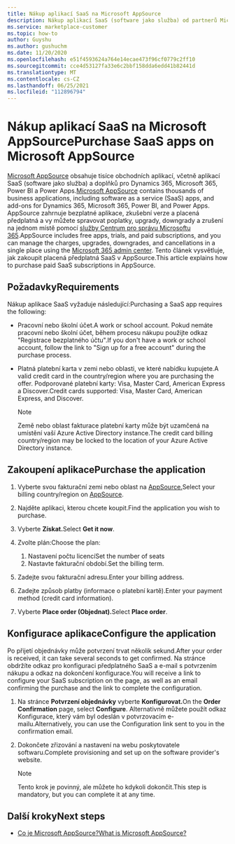 ```yaml
---
title: Nákup aplikací SaaS na Microsoft AppSource
description: Nákup aplikací SaaS (software jako služba) od partnerů Microsoftu na Microsoft AppSource.
ms.service: marketplace-customer
ms.topic: how-to
author: Guyshu
ms.author: gushuchm
ms.date: 11/20/2020
ms.openlocfilehash: e51f4593624a764e14ecae473f96cf0779c2ff10
ms.sourcegitcommit: cce4d53127fa33e6c2bbf158dda6edd41b82441d
ms.translationtype: MT
ms.contentlocale: cs-CZ
ms.lasthandoff: 06/25/2021
ms.locfileid: "112896794"
---
```

# <a name="purchase-saas-apps-on-microsoft-appsource"></a><span data-ttu-id="493d9-103">Nákup aplikací SaaS na Microsoft AppSource</span><span class="sxs-lookup"><span data-stu-id="493d9-103">Purchase SaaS apps on Microsoft AppSource</span></span>

<span data-ttu-id="493d9-104">[Microsoft AppSource](https://appsource.microsoft.com/) obsahuje tisíce obchodních aplikací, včetně aplikací SaaS (software jako služba) a doplňků pro Dynamics 365, Microsoft 365, Power BI a Power Apps.</span><span class="sxs-lookup"><span data-stu-id="493d9-104">[Microsoft AppSource](https://appsource.microsoft.com/) contains thousands of business applications, including software as a service (SaaS) apps, and add-ons for Dynamics 365, Microsoft 365, Power BI, and Power Apps.</span></span> <span data-ttu-id="493d9-105">AppSource zahrnuje bezplatné aplikace, zkušební verze a placená předplatná a vy můžete spravovat poplatky, upgrady, downgrady a zrušení na jednom místě pomocí [služby Centrum pro správu Microsoftu 365](/microsoft-365/admin/admin-overview/about-the-admin-center).</span><span class="sxs-lookup"><span data-stu-id="493d9-105">AppSource includes free apps, trials, and paid subscriptions, and you can manage the charges, upgrades, downgrades, and cancellations in a single place using the [Microsoft 365 admin center](/microsoft-365/admin/admin-overview/about-the-admin-center).</span></span> <span data-ttu-id="493d9-106">Tento článek vysvětluje, jak zakoupit placená předplatná SaaS v AppSource.</span><span class="sxs-lookup"><span data-stu-id="493d9-106">This article explains how to purchase paid SaaS subscriptions in AppSource.</span></span>

## <a name="requirements"></a><span data-ttu-id="493d9-107">Požadavky</span><span class="sxs-lookup"><span data-stu-id="493d9-107">Requirements</span></span>

<span data-ttu-id="493d9-108">Nákup aplikace SaaS vyžaduje následující:</span><span class="sxs-lookup"><span data-stu-id="493d9-108">Purchasing a SaaS app requires the following:</span></span>

- <span data-ttu-id="493d9-109">Pracovní nebo školní účet.</span><span class="sxs-lookup"><span data-stu-id="493d9-109">A work or school account.</span></span> <span data-ttu-id="493d9-110">Pokud nemáte pracovní nebo školní účet, během procesu nákupu použijte odkaz "Registrace bezplatného účtu".</span><span class="sxs-lookup"><span data-stu-id="493d9-110">If you don't have a work or school account, follow the link to "Sign up for a free account" during the purchase process.</span></span>

- <span data-ttu-id="493d9-111">Platná platební karta v zemi nebo oblasti, ve které nabídku kupujete.</span><span class="sxs-lookup"><span data-stu-id="493d9-111">A valid credit card in the country/region where you are purchasing the offer.</span></span> <span data-ttu-id="493d9-112">Podporované platební karty: Visa, Master Card, American Express a Discover.</span><span class="sxs-lookup"><span data-stu-id="493d9-112">Credit cards supported: Visa, Master Card, American Express, and Discover.</span></span>

    > [!Note]
    > <span data-ttu-id="493d9-113">Země nebo oblast fakturace platební karty může být uzamčená na umístění vaší Azure Active Directory instance.</span><span class="sxs-lookup"><span data-stu-id="493d9-113">The credit card billing country/region may be locked to the location of your Azure Active Directory instance.</span></span>

## <a name="purchase-the-application"></a><span data-ttu-id="493d9-114">Zakoupení aplikace</span><span class="sxs-lookup"><span data-stu-id="493d9-114">Purchase the application</span></span>

1. <span data-ttu-id="493d9-115">Vyberte svou fakturační zemi nebo oblast na [AppSource.](https://appsource.microsoft.com/)</span><span class="sxs-lookup"><span data-stu-id="493d9-115">Select your billing country/region on [AppSource](https://appsource.microsoft.com/).</span></span>
1. <span data-ttu-id="493d9-116">Najděte aplikaci, kterou chcete koupit.</span><span class="sxs-lookup"><span data-stu-id="493d9-116">Find the application you wish to purchase.</span></span>
1. <span data-ttu-id="493d9-117">Vyberte **Získat.**</span><span class="sxs-lookup"><span data-stu-id="493d9-117">Select **Get it now**.</span></span>
1. <span data-ttu-id="493d9-118">Zvolte plán:</span><span class="sxs-lookup"><span data-stu-id="493d9-118">Choose the plan:</span></span>

    1. <span data-ttu-id="493d9-119">Nastavení počtu licencí</span><span class="sxs-lookup"><span data-stu-id="493d9-119">Set the number of seats</span></span>
    1. <span data-ttu-id="493d9-120">Nastavte fakturační období.</span><span class="sxs-lookup"><span data-stu-id="493d9-120">Set the billing term.</span></span>

1. <span data-ttu-id="493d9-121">Zadejte svou fakturační adresu.</span><span class="sxs-lookup"><span data-stu-id="493d9-121">Enter your billing address.</span></span>
1. <span data-ttu-id="493d9-122">Zadejte způsob platby (informace o platební kartě).</span><span class="sxs-lookup"><span data-stu-id="493d9-122">Enter your payment method (credit card information).</span></span>
1. <span data-ttu-id="493d9-123">Vyberte **Place order (Objednat).**</span><span class="sxs-lookup"><span data-stu-id="493d9-123">Select **Place order**.</span></span>

## <a name="configure-the-application"></a><span data-ttu-id="493d9-124">Konfigurace aplikace</span><span class="sxs-lookup"><span data-stu-id="493d9-124">Configure the application</span></span>

<span data-ttu-id="493d9-125">Po přijetí objednávky může potvrzení trvat několik sekund.</span><span class="sxs-lookup"><span data-stu-id="493d9-125">After your order is received, it can take several seconds to get confirmed.</span></span> <span data-ttu-id="493d9-126">Na stránce obdržíte odkaz pro konfiguraci předplatného SaaS a e-mail s potvrzením nákupu a odkaz na dokončení konfigurace.</span><span class="sxs-lookup"><span data-stu-id="493d9-126">You will receive a link to configure your SaaS subscription on the page, as well as an email confirming the purchase and the link to complete the configuration.</span></span>

1. <span data-ttu-id="493d9-127">Na stránce **Potvrzení objednávky** vyberte **Konfigurovat.**</span><span class="sxs-lookup"><span data-stu-id="493d9-127">On the **Order Confirmation** page, select **Configure**.</span></span> <span data-ttu-id="493d9-128">Alternativně můžete použít odkaz Konfigurace, který vám byl odeslán v potvrzovacím e-mailu.</span><span class="sxs-lookup"><span data-stu-id="493d9-128">Alternatively, you can use the Configuration link sent to you in the confirmation email.</span></span>
1. <span data-ttu-id="493d9-129">Dokončete zřizování a nastavení na webu poskytovatele softwaru.</span><span class="sxs-lookup"><span data-stu-id="493d9-129">Complete provisioning and set up on the software provider's website.</span></span>

    > [!Note]
    > <span data-ttu-id="493d9-130">Tento krok je povinný, ale můžete ho kdykoli dokončit.</span><span class="sxs-lookup"><span data-stu-id="493d9-130">This step is mandatory, but you can complete it at any time.</span></span>

## <a name="next-steps"></a><span data-ttu-id="493d9-131">Další kroky</span><span class="sxs-lookup"><span data-stu-id="493d9-131">Next steps</span></span>

- [<span data-ttu-id="493d9-132">Co je Microsoft AppSource?</span><span class="sxs-lookup"><span data-stu-id="493d9-132">What is Microsoft AppSource?</span></span>](appsource-overview.md)

